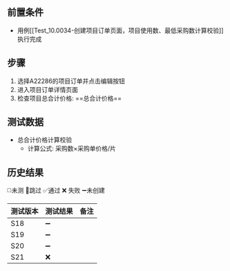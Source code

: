 
## 前置条件

- 用例[[Test_10.0034-创建项目订单页面，项目使用数、最低采购数计算校验]] 执行完成

## 步骤

1. 选择A22286的项目订单并点击编辑按钮
2. 进入项目订单详情页面
3. 检查项目总合计价格: ==总合计价格== 

## 测试数据

- 总合计价格计算校验
	- 计算公式: 采购数×采购单价格/片

## 历史结果
 ◻️未测    🚫跳过     ✅通过    ❌ 失败    ➖未创建
 
| 测试版本 | 测试结果 | 备注 |
| ---- | ---- | ---- |
| S18 | ➖ |  |
| S19 | ➖ |  |
| S20 | ➖ |  |
| S21 | ❌ |  |
